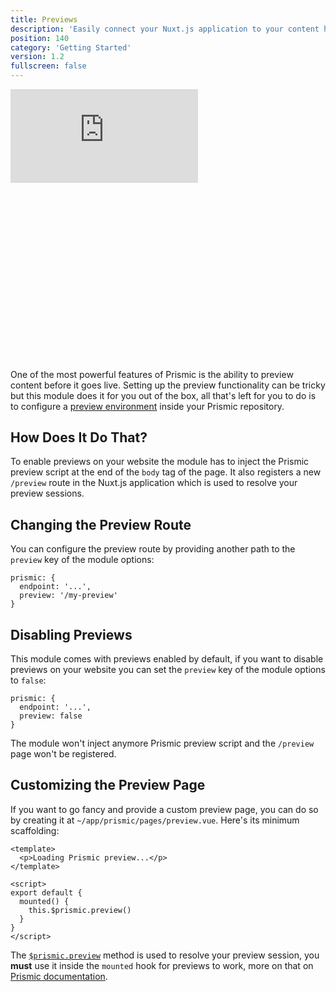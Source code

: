 ```yaml
---
title: Previews
description: 'Easily connect your Nuxt.js application to your content hosted on Prismic'
position: 140
category: 'Getting Started'
version: 1.2
fullscreen: false
---
```


<div class="relative w-full h-0" style="padding-bottom: 56.25%;">
  <iframe class="w-full h-full absolute inset-0" src="https://www.youtube.com/embed/2DtDsnWe2MU" frameborder="0" allow="accelerometer; autoplay; encrypted-media; gyroscope; picture-in-picture" allowfullscreen></iframe>
</div>

One of the most powerful features of Prismic is the ability to preview content before it goes live. Setting up the preview functionality can be tricky but this module does it for you out of the box, all that's left for you to do is to configure a [preview environment](https://prismic.io/docs/technologies/run-view-project-preview-nuxtjs#setting-up-previews-in-your-repository) inside your Prismic repository.

## How Does It Do That?

To enable previews on your website the module has to inject the Prismic preview script at the end of the `body` tag of the page. It also registers a new `/preview` route in the Nuxt.js application which is used to resolve your preview sessions.

## Changing the Preview Route

You can configure the preview route by providing another path to the `preview` key of the module options:

```javascript[nuxt.config.js]
prismic: {
  endpoint: '...',
  preview: '/my-preview'
}
```

## Disabling Previews

This module comes with previews enabled by default, if you want to disable previews on your website you can set the `preview` key of the module options to `false`:

```javascript[nuxt.config.js]
prismic: {
  endpoint: '...',
  preview: false
}
```

The module won't inject anymore Prismic preview script and the `/preview` page won't be registered.

## Customizing the Preview Page

If you want to go fancy and provide a custom preview page, you can do so by creating it at `~/app/prismic/pages/preview.vue`. Here's its minimum scaffolding:

```vue[preview.vue]
<template>
  <p>Loading Prismic preview...</p>
</template>

<script>
export default {
  mounted() {
    this.$prismic.preview()
  }
}
</script>
```

<alert type="info">

The [`$prismic.preview`](/prismic-object#preview) method is used to resolve your preview session, you **must** use it inside the `mounted` hook for previews to work, more on that on [Prismic documentation](https://prismic.io/docs/technologies/run-view-project-preview-nuxtjs).

</alert>
